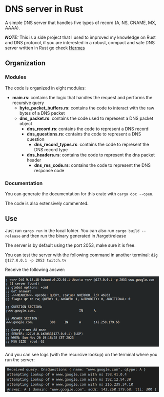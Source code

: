 # DNS server in Rust

A simple DNS server that handles five types of record (A, NS, CNAME, MX, AAAA).

**_NOTE:_** This is a side project that I used to improved my knowledge on Rust and DNS protocol, if you are interested in a robust, compact and safe DNS server written in Rust go check [Hermes](https://github.com/EmilHernvall/hermes)

## Organization

### Modules

The code is organized in eight modules:

- **main.rs**: contains the logic that handles the request and performs the recursive query  
    - **byte_packet_buffers.rs**: contains the code to interact with the raw bytes of a DNS packet  
    - **dns_packet.rs**: contains the code used to represent a DNS packet object  
        - **dns_record.rs**: contains the code to represent a DNS record  
        - **dns_questions.rs**: contains the code to represent a DNS question  
            - **dns_record_types.rs**: contains the code to represent the DNS record type  
        - **dns_headers.rs**: contains the code to represent the dns packet header  
            - **dns_res_code.rs**: contains the code to represent the DNS response code  


### Documentation

You can generate the documentation for this crate with `cargo doc --open`.

The code is also extensively commented.

## Use

Just run `cargo run` in the local folder. You can also run `cargo build --release` and then run the binary generated in /target/release

The server is by default using the port 2053, make sure it is free.

You can test the server with the following command in another terminal: `dig @127.0.0.1 -p 2053 twitch.tv`

Receive the following answer:  

![Alt text](/resources/google_query.png "DNS server response")

And you can see logs (with the recursive lookup) on the terminal where you run the server:  

![Alt text](/resources/google_query_log.png "DNS server logs")
